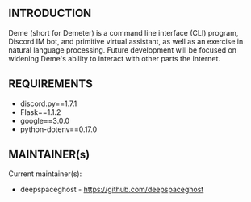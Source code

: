 INTRODUCTION
-----------

Deme (short for Demeter) is a command line interface (CLI) program, Discord IM bot, and primitive
virtual assistant, as well as an exercise in natural language processing. Future development will
be focused on widening Deme's ability to interact with other parts the internet.


REQUIREMENTS
------------

* discord.py==1.7.1
* Flask==1.1.2
* google==3.0.0
* python-dotenv==0.17.0


MAINTAINER(s)
-----------

Current maintainer(s):
* deepspaceghost - https://github.com/deepspaceghost
